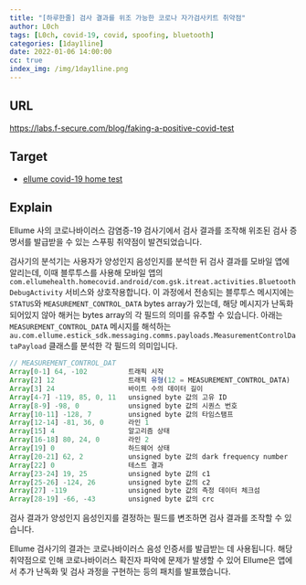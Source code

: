 ```yaml
---
title: "[하루한줄] 검사 결과를 위조 가능한 코로나 자가검사키트 취약점"
author: L0ch
tags: [L0ch, covid-19, covid, spoofing, bluetooth]
categories: [1day1line]
date: 2022-01-06 14:00:00
cc: true
index_img: /img/1day1line.png
---
```


## URL

https://labs.f-secure.com/blog/faking-a-positive-covid-test

## Target

- [ellume covid-19 home test](https://www.ellumehealth.com/products/consumer-products/covid-home-test)

## Explain
Ellume 사의 코로나바이러스 감염증-19 검사기에서 검사 결과를 조작해 위조된 검사 증명서를 발급받을 수 있는 스푸핑 취약점이 발견되었습니다.

검사기의 분석기는 사용자가 양성인지 음성인지를 분석한 뒤 검사 결과를 모바일 앱에 알리는데, 이때 블루투스를 사용해 모바일 앱의 `com.ellumehealth.homecovid.android/com.gsk.itreat.activities.BluetoothDebugActivity` 서비스와 상호작용합니다.  이 과정에서 전송되는 블루투스 메시지에는 `STATUS`와 `MEASUREMENT_CONTROL_DATA` bytes array가 있는데, 해당 메시지가 난독화되어있지 않아 해커는 bytes array의 각 필드의 의미를 유추할 수 있습니다. 아래는 `MEASUREMENT_CONTROL_DATA` 메시지를 해석하는 `au.com.ellume.estick_sdk.messaging.comms.payloads.MeasurementControlDataPayload` 클래스를 분석한 각 필드의 의미입니다.

```jsx
// MEASUREMENT_CONTROL_DAT
Array[0-1] 64, -102          트래픽 시작 
Array[2] 12                  트래픽 유형(12 = MEASUREMENT_CONTROL_DATA) 
Array[3] 24                  바이트 수의 데이터 길이 
Array[4-7] -119, 85, 0, 11   unsigned byte 값의 고유 ID 
Array[8-9] -98, 0            unsigned byte 값의 시퀀스 번호
Array[10-11] -128, 7         unsigned byte 값의 타임스탬프 
Array[12-14] -81, 36, 0      라인 1 
Array[15] 4                  알고리즘 상태 
Array[16-18] 80, 24, 0       라인 2 
Array[19] 0                  하드웨어 상태
Array[20-21] 62, 2           unsigned byte 값의 dark frequency number
Array[22] 0                  테스트 결과 
Array[23-24] 19, 25          unsigned byte 값의 c1 
Array[25-26] -124, 26        unsigned byte 값의 c2 
Array[27] -119               unsigned byte 값의 측정 데이터 체크섬 
Array[28-19] -66, -43        unsigned byte 값의 crc 
```

검사 결과가 양성인지 음성인지를 결정하는 필드를 변조하면 검사 결과를 조작할 수 있습니다.

Ellume 검사기의 결과는 코로나바이러스 음성 인증서를 발급받는 데 사용됩니다. 해당 취약점으로 인해 코로나바이러스 확진자 파악에 문제가 발생할 수 있어 Ellume은 앱에서 추가 난독화 및 검사 과정을 구현하는 등의 패치를 발표했습니다.